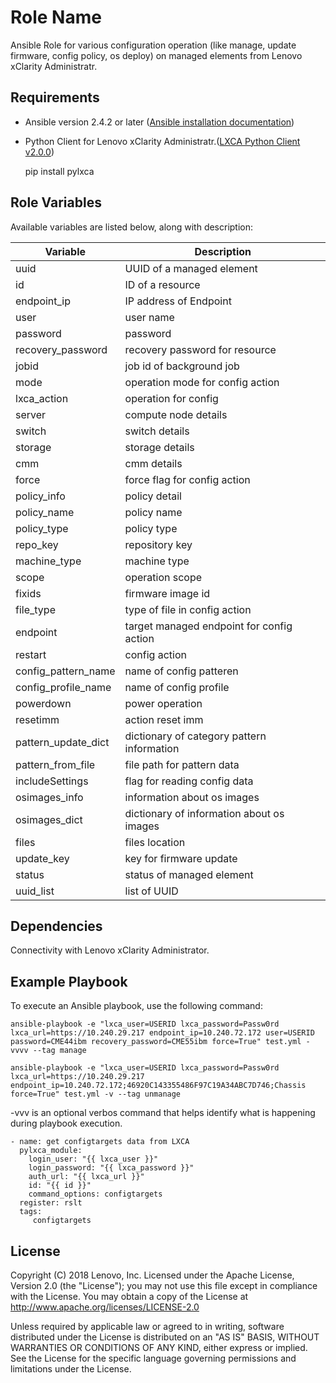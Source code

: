 Role Name
=========

Ansible Role for various configuration operation (like manage, update firmware, config policy, os deploy) on managed elements from Lenovo xClarity Administratr.

Requirements
------------

- Ansible version 2.4.2 or later ([Ansible installation documentation](http://docs.ansible.com/ansible/intro_installation.html))

- Python Client for Lenovo xClarity Administratr.([LXCA Python Client v2.0.0](https://github.com/lenovo/pylxca))

   pip install pylxca


Role Variables
--------------
Available variables are listed below, along with description:

Variable | Description
--- | ---
uuid| UUID of a managed element
id| ID of a resource
endpoint_ip| IP address of Endpoint
user| user name
password| password
recovery_password| recovery password for resource
jobid| job id of background job
mode| operation mode for config action
lxca_action| operation for config
server| compute node details
switch| switch details
storage| storage details
cmm| cmm details
force| force flag for config action
policy_info| policy detail
policy_name| policy name
policy_type| policy type
repo_key| repository key
machine_type| machine type
scope| operation scope
fixids| firmware image id
file_type| type of file in config action
endpoint| target managed endpoint for config action
restart| config action
config_pattern_name| name of config patteren
config_profile_name| name of config profile
powerdown| power operation
resetimm| action reset imm
pattern_update_dict| dictionary of category pattern information
pattern_from_file| file path for pattern data
includeSettings| flag for reading config data
osimages_info| information about os images
osimages_dict| dictionary of information about os images
files| files location
update_key| key for firmware update
status| status of managed element
uuid_list| list of UUID

Dependencies
------------

Connectivity with Lenovo xClarity Administrator.

Example Playbook
----------------

To execute an Ansible playbook, use the following command:
```
ansible-playbook -e "lxca_user=USERID lxca_password=Passw0rd lxca_url=https://10.240.29.217 endpoint_ip=10.240.72.172 user=USERID password=CME44ibm recovery_password=CME55ibm force=True" test.yml -vvvv --tag manage

ansible-playbook -e "lxca_user=USERID lxca_password=Passw0rd lxca_url=https://10.240.29.217 endpoint_ip=10.240.72.172;46920C143355486F97C19A34ABC7D746;Chassis force=True" test.yml -v --tag unmanage
```
-vvv is an optional verbos command that helps identify what is happening during playbook execution.
```
- name: get configtargets data from LXCA
  pylxca_module:
    login_user: "{{ lxca_user }}"
    login_password: "{{ lxca_password }}"
    auth_url: "{{ lxca_url }}"
    id: "{{ id }}"
    command_options: configtargets
  register: rslt
  tags:
     configtargets
```

License
-------

Copyright (C) 2018 Lenovo, Inc.
Licensed under the Apache License, Version 2.0 (the "License"); you may not use this file except in compliance with the License. You may obtain a copy of the License at
http://www.apache.org/licenses/LICENSE-2.0


Unless required by applicable law or agreed to in writing, software distributed under the License is distributed on an "AS IS" BASIS, WITHOUT WARRANTIES OR CONDITIONS OF ANY KIND, either express or implied. See the License for the specific language governing permissions and limitations under the License.


